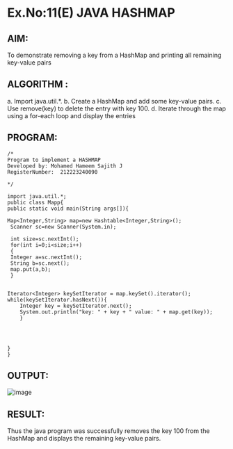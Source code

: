 # Ex.No:11(E)  JAVA HASHMAP

## AIM:
To demonstrate removing a key from a HashMap and printing all remaining key-value pairs
## ALGORITHM :

a.	Import java.util.*.
b.	Create a HashMap and add some key-value pairs.
c.	Use remove(key) to delete the entry with key 100.
d.	Iterate through the map using a for-each loop and display the entries

## PROGRAM:
 ```
/*
Program to implement a HASHMAP
 Developed by: Mohamed Hameem Sajith J
RegisterNumber:  212223240090

*/

import java.util.*;  
public class Mapp{  
 public static void main(String args[]){ 
     
 Map<Integer,String> map=new Hashtable<Integer,String>(); 
  Scanner sc=new Scanner(System.in);
  
  int size=sc.nextInt();
  for(int i=0;i<size;i++)
  {
  Integer a=sc.nextInt();
  String b=sc.next();
  map.put(a,b);  
  } 
 
  
 Iterator<Integer> keySetIterator = map.keySet().iterator();
 while(keySetIterator.hasNext()){ 
     Integer key = keySetIterator.next();
     System.out.println("key: " + key + " value: " + map.get(key));
     }




 }  
} 
```



## OUTPUT:

![image](https://github.com/user-attachments/assets/c633631c-a9ff-4c14-a5b1-e94fb605b3b7)


## RESULT:
Thus the java program was successfully removes the key 100 from the HashMap and displays the remaining key-value pairs.




